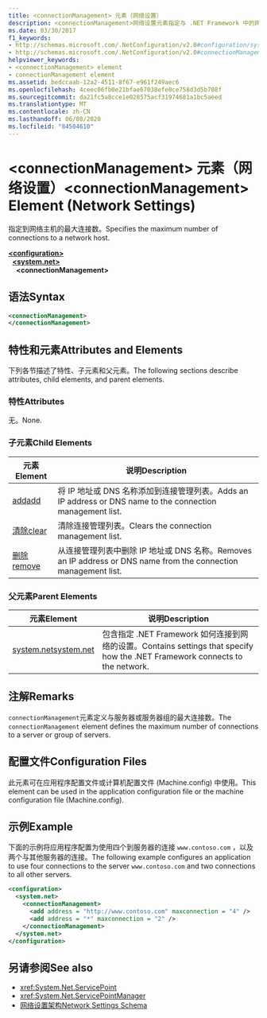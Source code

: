 ```yaml
---
title: <connectionManagement> 元素（网络设置）
description: <connectionManagement>网络设置元素指定与 .NET Framework 中的网络主机的最大连接数。
ms.date: 03/30/2017
f1_keywords:
- http://schemas.microsoft.com/.NetConfiguration/v2.0#configuration/system.net/connectionManagement
- http://schemas.microsoft.com/.NetConfiguration/v2.0#connectionManagement
helpviewer_keywords:
- <connectionManagement> element
- connectionManagement element
ms.assetid: bedccaab-12a2-4511-8f67-e961f249aec6
ms.openlocfilehash: 4ceec06fb0e21bfae67038efe0ce758d3d5b708f
ms.sourcegitcommit: da21fc5a8cce1e028575acf31974681a1bc5aeed
ms.translationtype: MT
ms.contentlocale: zh-CN
ms.lasthandoff: 06/08/2020
ms.locfileid: "84504610"
---
```

# <a name="connectionmanagement-element-network-settings"></a><span data-ttu-id="d8136-103">\<connectionManagement> 元素（网络设置）</span><span class="sxs-lookup"><span data-stu-id="d8136-103">\<connectionManagement> Element (Network Settings)</span></span>
<span data-ttu-id="d8136-104">指定到网络主机的最大连接数。</span><span class="sxs-lookup"><span data-stu-id="d8136-104">Specifies the maximum number of connections to a network host.</span></span>  

[**\<configuration>**](../configuration-element.md)\
&nbsp;&nbsp;[**\<system.net>**](system-net-element-network-settings.md)\
&nbsp;&nbsp;&nbsp;&nbsp;**\<connectionManagement>**

## <a name="syntax"></a><span data-ttu-id="d8136-105">语法</span><span class="sxs-lookup"><span data-stu-id="d8136-105">Syntax</span></span>  
  
```xml  
<connectionManagement>
</connectionManagement>  
```  
  
## <a name="attributes-and-elements"></a><span data-ttu-id="d8136-106">特性和元素</span><span class="sxs-lookup"><span data-stu-id="d8136-106">Attributes and Elements</span></span>  
 <span data-ttu-id="d8136-107">下列各节描述了特性、子元素和父元素。</span><span class="sxs-lookup"><span data-stu-id="d8136-107">The following sections describe attributes, child elements, and parent elements.</span></span>  
  
### <a name="attributes"></a><span data-ttu-id="d8136-108">特性</span><span class="sxs-lookup"><span data-stu-id="d8136-108">Attributes</span></span>  
 <span data-ttu-id="d8136-109">无。</span><span class="sxs-lookup"><span data-stu-id="d8136-109">None.</span></span>  
  
### <a name="child-elements"></a><span data-ttu-id="d8136-110">子元素</span><span class="sxs-lookup"><span data-stu-id="d8136-110">Child Elements</span></span>  
  
|<span data-ttu-id="d8136-111">**元素**</span><span class="sxs-lookup"><span data-stu-id="d8136-111">**Element**</span></span>|<span data-ttu-id="d8136-112">**说明**</span><span class="sxs-lookup"><span data-stu-id="d8136-112">**Description**</span></span>|  
|-----------------|---------------------|  
|[<span data-ttu-id="d8136-113">add</span><span class="sxs-lookup"><span data-stu-id="d8136-113">add</span></span>](add-element-for-connectionmanagement-network-settings.md)|<span data-ttu-id="d8136-114">将 IP 地址或 DNS 名称添加到连接管理列表。</span><span class="sxs-lookup"><span data-stu-id="d8136-114">Adds an IP address or DNS name to the connection management list.</span></span>|  
|[<span data-ttu-id="d8136-115">清除</span><span class="sxs-lookup"><span data-stu-id="d8136-115">clear</span></span>](clear-element-for-connectionmanagement-network-settings.md)|<span data-ttu-id="d8136-116">清除连接管理列表。</span><span class="sxs-lookup"><span data-stu-id="d8136-116">Clears the connection management list.</span></span>|  
|[<span data-ttu-id="d8136-117">删除</span><span class="sxs-lookup"><span data-stu-id="d8136-117">remove</span></span>](remove-element-for-connectionmanagement-network-settings.md)|<span data-ttu-id="d8136-118">从连接管理列表中删除 IP 地址或 DNS 名称。</span><span class="sxs-lookup"><span data-stu-id="d8136-118">Removes an IP address or DNS name from the connection management list.</span></span>|  
  
### <a name="parent-elements"></a><span data-ttu-id="d8136-119">父元素</span><span class="sxs-lookup"><span data-stu-id="d8136-119">Parent Elements</span></span>  
  
|<span data-ttu-id="d8136-120">**元素**</span><span class="sxs-lookup"><span data-stu-id="d8136-120">**Element**</span></span>|<span data-ttu-id="d8136-121">**说明**</span><span class="sxs-lookup"><span data-stu-id="d8136-121">**Description**</span></span>|  
|-----------------|---------------------|  
|[<span data-ttu-id="d8136-122">system.net</span><span class="sxs-lookup"><span data-stu-id="d8136-122">system.net</span></span>](system-net-element-network-settings.md)|<span data-ttu-id="d8136-123">包含指定 .NET Framework 如何连接到网络的设置。</span><span class="sxs-lookup"><span data-stu-id="d8136-123">Contains settings that specify how the .NET Framework connects to the network.</span></span>|  
  
## <a name="remarks"></a><span data-ttu-id="d8136-124">注解</span><span class="sxs-lookup"><span data-stu-id="d8136-124">Remarks</span></span>  
 <span data-ttu-id="d8136-125">`connectionManagement`元素定义与服务器或服务器组的最大连接数。</span><span class="sxs-lookup"><span data-stu-id="d8136-125">The `connectionManagement` element defines the maximum number of connections to a server or group of servers.</span></span>  
  
## <a name="configuration-files"></a><span data-ttu-id="d8136-126">配置文件</span><span class="sxs-lookup"><span data-stu-id="d8136-126">Configuration Files</span></span>  
 <span data-ttu-id="d8136-127">此元素可在应用程序配置文件或计算机配置文件 (Machine.config) 中使用。</span><span class="sxs-lookup"><span data-stu-id="d8136-127">This element can be used in the application configuration file or the machine configuration file (Machine.config).</span></span>  
  
## <a name="example"></a><span data-ttu-id="d8136-128">示例</span><span class="sxs-lookup"><span data-stu-id="d8136-128">Example</span></span>  
 <span data-ttu-id="d8136-129">下面的示例将应用程序配置为使用四个到服务器的连接 `www.contoso.com` ，以及两个与其他服务器的连接。</span><span class="sxs-lookup"><span data-stu-id="d8136-129">The following example configures an application to use four connections to the server `www.contoso.com` and two connections to all other servers.</span></span>  
  
```xml  
<configuration>  
  <system.net>  
    <connectionManagement>  
      <add address = "http://www.contoso.com" maxconnection = "4" />  
      <add address = "*" maxconnection = "2" />  
    </connectionManagement>  
  </system.net>  
</configuration>  
```  
  
## <a name="see-also"></a><span data-ttu-id="d8136-130">另请参阅</span><span class="sxs-lookup"><span data-stu-id="d8136-130">See also</span></span>

- <xref:System.Net.ServicePoint>
- <xref:System.Net.ServicePointManager>
- [<span data-ttu-id="d8136-131">网络设置架构</span><span class="sxs-lookup"><span data-stu-id="d8136-131">Network Settings Schema</span></span>](index.md)
